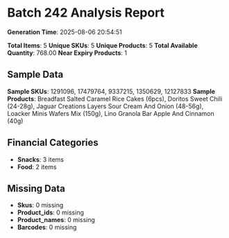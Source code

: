 # Batch 242 Analysis Report

**Generation Time**: 2025-08-06 20:54:51

**Total Items**: 5
**Unique SKUs**: 5
**Unique Products**: 5
**Total Available Quantity**: 768.00
**Near Expiry Products**: 1

## Sample Data
**Sample SKUs**: 1291096, 17479764, 9337215, 1350629, 12127833
**Sample Products**: Breadfast Salted Caramel Rice Cakes (6pcs), Doritos Sweet Chili (24-28g), Jaguar Creations Layers Sour Cream And Onion (48-56g), Loacker Minis Wafers Mix (150g), Lino Granola Bar Apple And Cinnamon (40g)

## Financial Categories
- **Snacks**: 3 items
- **Food**: 2 items

## Missing Data
- **Skus**: 0 missing
- **Product_ids**: 0 missing
- **Product_names**: 0 missing
- **Barcodes**: 0 missing
